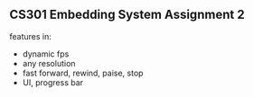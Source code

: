 ## CS301 Embedding System Assignment 2

features in:

- dynamic fps
- any resolution
- fast forward, rewind, paise, stop
- UI, progress bar